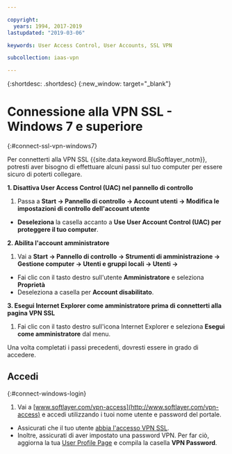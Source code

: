 ```yaml
---

copyright:
  years: 1994, 2017-2019
lastupdated: "2019-03-06"

keywords: User Access Control, User Accounts, SSL VPN

subcollection: iaas-vpn

---
```


{:shortdesc: .shortdesc}
{:new_window: target="_blank"}

# Connessione alla VPN SSL - Windows 7 e superiore
{:#connect-ssl-vpn-windows7}

Per connetterti alla VPN SSL {{site.data.keyword.BluSoftlayer_notm}}, potresti aver bisogno di effettuare alcuni passi sul tuo computer per essere sicuro di poterti collegare.

**1. Disattiva User Access Control (UAC) nel pannello di controllo**

1. Passa a **Start -> Pannello di controllo -> Account utenti -> Modifica le impostazioni di controllo dell'account utente**
* **Deseleziona** la casella accanto a **Use User Account Control (UAC) per proteggere il tuo computer**.

**2. Abilita l'account amministratore**

1. Vai a **Start -> Pannello di controllo -> Strumenti di amministrazione -> Gestione computer -> Utenti e gruppi locali -> Utenti ->** 
* Fai clic con il tasto destro sull'utente **Amministratore** e seleziona **Proprietà** 
* Deseleziona a casella per **Account disabilitato**.

**3. Esegui Internet Explorer come amministratore prima di connetterti alla pagina VPN SSL**

1. Fai clic con il tasto destro sull'icona Internet Explorer e seleziona **Esegui come amministratore** dal menu.

Una volta completati i passi precedenti, dovresti essere in grado di accedere. 

## Accedi
{:#connect-windows-login}

1. Vai a [www.softlayer.com/vpn-access](http://www.softlayer.com/vpn-access) e accedi utilizzando i tuoi nome utente e password del portale. 
* Assicurati che il tuo utente [abbia l'accesso VPN SSL](/docs/infrastructure/iaas-vpn?topic=VPN-activate-or-deactivate-ssl-vpn-access-for-a-user).  
* Inoltre, assicurati di aver impostato una password VPN. Per far ciò, aggiorna la tua [User Profile Page](https://control.softlayer.com/account/user/profile) e compila la casella **VPN Password**.
